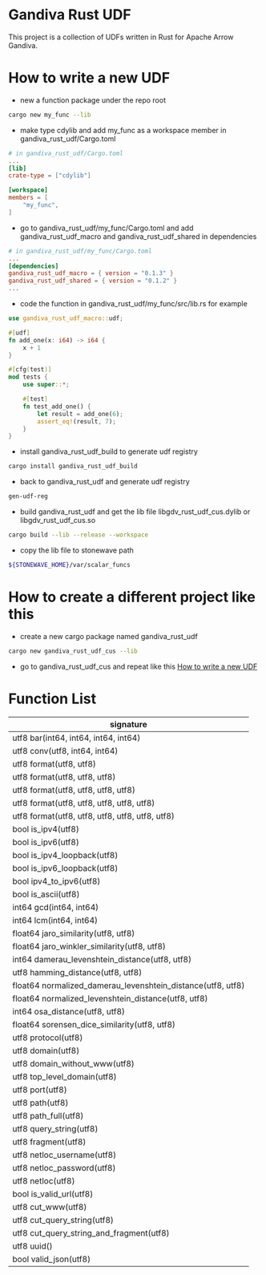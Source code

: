 # Gandiva Rust UDF
This project is a collection of UDFs written in Rust for Apache Arrow Gandiva.

# How to write a new UDF
- new a function package under the repo root
```bash
cargo new my_func --lib
```
- make type cdylib and add my_func as a workspace member in gandiva_rust_udf/Cargo.toml
```toml
# in gandiva_rust_udf/Cargo.toml
...
[lib]
crate-type = ["cdylib"]

[workspace]
members = [
    "my_func",
]
```
- go to gandiva_rust_udf/my_func/Cargo.toml and add gandiva_rust_udf_macro and gandiva_rust_udf_shared in dependencies
```toml
# in gandiva_rust_udf/my_func/Cargo.toml
...
[dependencies]
gandiva_rust_udf_macro = { version = "0.1.3" }
gandiva_rust_udf_shared = { version = "0.1.2" }
...
```
- code the function in gandiva_rust_udf/my_func/src/lib.rs for example
```rust
use gandiva_rust_udf_macro::udf;

#[udf]
fn add_one(x: i64) -> i64 {
    x + 1
}

#[cfg(test)]
mod tests {
    use super::*;

    #[test]
    fn test_add_one() {
        let result = add_one(6);
        assert_eq!(result, 7);
    }
}

```
- install gandiva_rust_udf_build to generate udf registry
```bash
cargo install gandiva_rust_udf_build
```
- back to gandiva_rust_udf and generate udf registry
```bash
gen-udf-reg
```
- build gandiva_rust_udf and get the lib file libgdv_rust_udf_cus.dylib or libgdv_rust_udf_cus.so
```bash
cargo build --lib --release --workspace
```
- copy the lib file to stonewave path
```bash
${STONEWAVE_HOME}/var/scalar_funcs
```

# How to create a different project like this
- create a new cargo package named gandiva_rust_udf
```bash
cargo new gandiva_rust_udf_cus --lib
```
- go to gandiva_rust_udf_cus and repeat like this [How to write a new UDF](#how_to_write_a_new_udf)

# Function List
| signature |
| -- |
|utf8 bar(int64, int64, int64, int64)|
|utf8 conv(utf8, int64, int64)|
|utf8 format(utf8, utf8)|
|utf8 format(utf8, utf8, utf8)|
|utf8 format(utf8, utf8, utf8, utf8)|
|utf8 format(utf8, utf8, utf8, utf8, utf8)|
|utf8 format(utf8, utf8, utf8, utf8, utf8, utf8)|
|bool is_ipv4(utf8)|
|bool is_ipv6(utf8)|
|bool is_ipv4_loopback(utf8)|
|bool is_ipv6_loopback(utf8)|
|bool ipv4_to_ipv6(utf8)|
|bool is_ascii(utf8)|
|int64 gcd(int64, int64)|
|int64 lcm(int64, int64)|
|float64 jaro_similarity(utf8, utf8)|
|float64 jaro_winkler_similarity(utf8, utf8)|
|int64 damerau_levenshtein_distance(utf8, utf8)|
|utf8 hamming_distance(utf8, utf8)|
|float64 normalized_damerau_levenshtein_distance(utf8, utf8)|
|float64 normalized_levenshtein_distance(utf8, utf8)|
|int64 osa_distance(utf8, utf8)|
|float64 sorensen_dice_similarity(utf8, utf8)|
|utf8 protocol(utf8)|
|utf8 domain(utf8)|
|utf8 domain_without_www(utf8)|
|utf8 top_level_domain(utf8)|
|utf8 port(utf8)|
|utf8 path(utf8)|
|utf8 path_full(utf8)|
|utf8 query_string(utf8)|
|utf8 fragment(utf8)|
|utf8 netloc_username(utf8)|
|utf8 netloc_password(utf8)|
|utf8 netloc(utf8)|
|bool is_valid_url(utf8)|
|utf8 cut_www(utf8)|
|utf8 cut_query_string(utf8)|
|utf8 cut_query_string_and_fragment(utf8)|
|utf8 uuid()|
|bool valid_json(utf8)|
